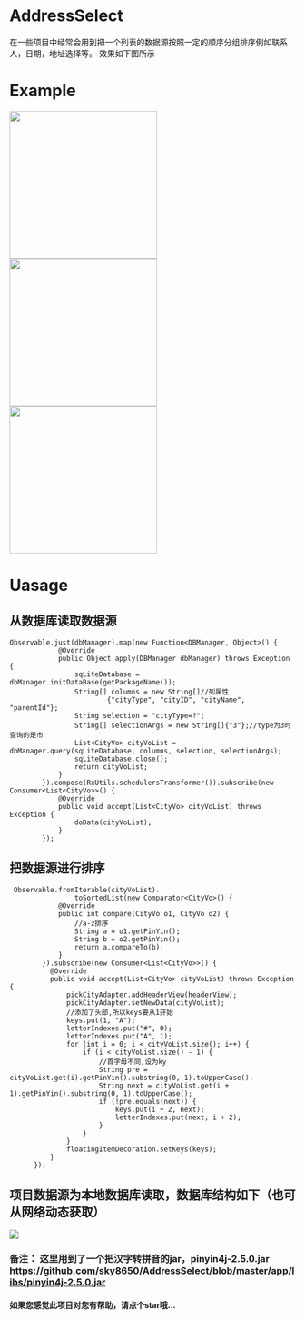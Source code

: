 # AddressSelect
在一些项目中经常会用到把一个列表的数据源按照一定的顺序分组排序例如联系人，日期，地址选择等。
   效果如下图所示

# Example 
 <image  
src="https://github.com/sky8650/AddressSelect/blob/master/img/GIF.gif" width="260px"/>   <image src="https://github.com/sky8650/AddressSelect/blob/master/img/device-2019-01-17-185749.png" width="260px"/>    <image 
src="https://github.com/sky8650/AddressSelect/blob/master/img/device-2019-01-17-185822.png" width="260px"/>

# Uasage

## 从数据库读取数据源
```
Observable.just(dbManager).map(new Function<DBManager, Object>() {
            @Override
            public Object apply(DBManager dbManager) throws Exception {
                sqLiteDatabase = dbManager.initDataBase(getPackageName());
                String[] columns = new String[]//列属性
                        {"cityType", "cityID", "cityName", "parentId"};
                String selection = "cityType=?";
                String[] selectionArgs = new String[]{"3"};//type为3时查询的是市
                List<CityVo> cityVoList = dbManager.query(sqLiteDatabase, columns, selection, selectionArgs);
                sqLiteDatabase.close();
                return cityVoList;
            }
        }).compose(RxUtils.schedulersTransformer()).subscribe(new Consumer<List<CityVo>>() {
            @Override
            public void accept(List<CityVo> cityVoList) throws Exception {
                doData(cityVoList);
            }
        });
```
## 把数据源进行排序
```
 Observable.fromIterable(cityVoList).
                toSortedList(new Comparator<CityVo>() {
            @Override
            public int compare(CityVo o1, CityVo o2) {
                //a-z排序
                String a = o1.getPinYin();
                String b = o2.getPinYin();
                return a.compareTo(b);
            }
        }).subscribe(new Consumer<List<CityVo>>() {
          @Override
          public void accept(List<CityVo> cityVoList) throws Exception {
              pickCityAdapter.addHeaderView(headerView);
              pickCityAdapter.setNewData(cityVoList);
              //添加了头部,所以keys要从1开始
              keys.put(1, "A");
              letterIndexes.put("#", 0);
              letterIndexes.put("A", 1);
              for (int i = 0; i < cityVoList.size(); i++) {
                  if (i < cityVoList.size() - 1) {
                      //首字母不同,设为ky
                      String pre = cityVoList.get(i).getPinYin().substring(0, 1).toUpperCase();
                      String next = cityVoList.get(i + 1).getPinYin().substring(0, 1).toUpperCase();
                      if (!pre.equals(next)) {
                          keys.put(i + 2, next);
                          letterIndexes.put(next, i + 2);
                      }
                  }
              }
              floatingItemDecoration.setKeys(keys);
          }
      });
```
## 项目数据源为本地数据库读取，数据库结构如下（也可从网络动态获取）
 <image  
src="https://github.com/sky8650/AddressSelect/blob/master/img/sql.png"/>


### 备注： 这里用到了一个把汉字转拼音的jar，pinyin4j-2.5.0.jar  https://github.com/sky8650/AddressSelect/blob/master/app/libs/pinyin4j-2.5.0.jar

#### 如果您感觉此项目对您有帮助，请点个star哦…
       
       

   
   
   
